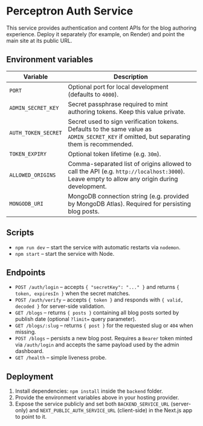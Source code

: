 # Perceptron Auth Service

This service provides authentication and content APIs for the blog authoring experience. Deploy it separately (for example, on Render) and point the main site at its public URL.

## Environment variables

| Variable | Description |
| --- | --- |
| `PORT` | Optional port for local development (defaults to `4000`). |
| `ADMIN_SECRET_KEY` | Secret passphrase required to mint authoring tokens. Keep this value private. |
| `AUTH_TOKEN_SECRET` | Secret used to sign verification tokens. Defaults to the same value as `ADMIN_SECRET_KEY` if omitted, but separating them is recommended. |
| `TOKEN_EXPIRY` | Optional token lifetime (e.g. `30m`). |
| `ALLOWED_ORIGINS` | Comma-separated list of origins allowed to call the API (e.g. `http://localhost:3000`). Leave empty to allow any origin during development. |
| `MONGODB_URI` | MongoDB connection string (e.g. provided by MongoDB Atlas). Required for persisting blog posts. |

## Scripts

- `npm run dev` – start the service with automatic restarts via `nodemon`.
- `npm start` – start the service with Node.

## Endpoints

- `POST /auth/login` – accepts `{ "secretKey": "..." }` and returns `{ token, expiresIn }` when the secret matches.
- `POST /auth/verify` – accepts `{ token }` and responds with `{ valid, decoded }` for server-side validation.
- `GET /blogs` – returns `{ posts }` containing all blog posts sorted by publish date (optional `?limit=` query parameter).
- `GET /blogs/:slug` – returns `{ post }` for the requested slug or `404` when missing.
- `POST /blogs` – persists a new blog post. Requires a `Bearer` token minted via `/auth/login` and accepts the same payload used by the admin dashboard.
- `GET /health` – simple liveness probe.

## Deployment

1. Install dependencies: `npm install` inside the `backend` folder.
2. Provide the environment variables above in your hosting provider.
3. Expose the service publicly and set both `BACKEND_SERVICE_URL` (server-only) and `NEXT_PUBLIC_AUTH_SERVICE_URL` (client-side) in the Next.js app to point to it.
